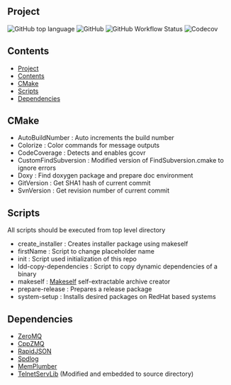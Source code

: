 ## Project

![GitHub top language](https://img.shields.io/github/languages/top/egecetin/Repo-Init?style=plastic)
![GitHub](https://img.shields.io/github/license/egecetin/Repo-Init?style=plastic)
![GitHub Workflow Status](https://img.shields.io/github/workflow/status/egecetin/Repo-Init/Build%20and%20test?style=plastic)
![Codecov](https://img.shields.io/codecov/c/github/egecetin/Repo-Init?style=plastic&token=G65MG0J07F)

## Contents

- [Project](#project)
- [Contents](#contents)
- [CMake](#cmake)
- [Scripts](#scripts)
- [Dependencies](#dependencies)

## CMake

- AutoBuildNumber       : Auto increments the build number
- Colorize              : Color commands for message outputs
- CodeCoverage          : Detects and enables gcovr
- CustomFindSubversion  : Modified version of FindSubversion.cmake to ignore errors
- Doxy                  : Find doxygen package and prepare doc environment
- GitVersion            : Get SHA1 hash of current commit
- SvnVersion            : Get revision number of current commit

## Scripts

All scripts should be executed from top level directory

- create_installer      : Creates installer package using makeself
- firstName             : Script to change placeholder name
- init                  : Script used initialization of this repo
- ldd-copy-dependencies : Script to copy dynamic dependencies of a binary
- makeself              : [Makeself](https://github.com/megastep/makeself) self-extractable archive creator
- prepare-release       : Prepares a release package
- system-setup          : Installs desired packages on RedHat based systems

## Dependencies

 - [ZeroMQ](https://github.com/zeromq/libzmq.git)
 - [CppZMQ](https://github.com/zeromq/cppzmq.git)
 - [RapidJSON](https://github.com/Tencent/rapidjson.git)
 - [Spdlog](https://github.com/gabime/spdlog.git)
 - [MemPlumber](https://github.com/seladb/MemPlumber.git)
 - [TelnetServLib](https://github.com/lukemalcolm/TelnetServLib.git) (Modified and embedded to source directory)
